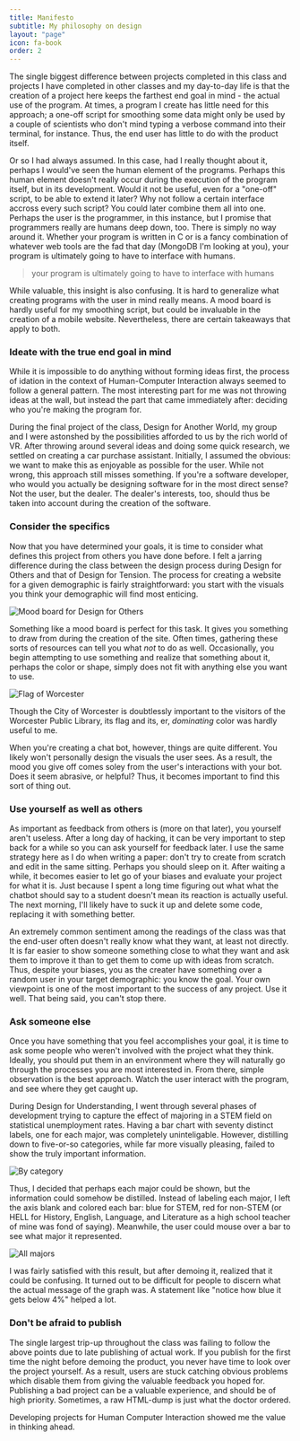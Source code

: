 ```yaml
---
title: Manifesto
subtitle: My philosophy on design
layout: "page"
icon: fa-book
order: 2
---
```


The single biggest difference between projects completed in this class and projects I have completed in other classes
and my day-to-day life is that the creation of a project here keeps the farthest end goal in mind - the actual use of the program.
At times, a program I create has little need for this approach; a one-off script for smoothing some data might only be used by a couple
of scientists who don't mind typing a verbose command into their terminal, for instance. Thus, the end user has little to do with the product itself.

Or so I had always assumed. In this case, had I really thought about it, perhaps I would've seen the human element of the programs. Perhaps this human element doesn't really occur during the execution of the program itself, but in its development. Would it not be useful, even for a "one-off" script, to be able to extend it later? Why not follow a certain interface accross every such script? You could later combine them all into one. Perhaps the user is the programmer, in this instance, but I promise that programmers really are humans deep down, too. There is simply no way around it. Whether your program is written in C or is a fancy combination of whatever web tools are the fad that day (MongoDB I'm looking at you), your program is ultimately going to have to interface with humans. 


> your program is ultimately going to have to interface with humans


While valuable, this insight is also confusing. It is hard to generalize what creating programs with the user in mind really means. A mood board is hardly useful for my smoothing script, but could be invaluable in the creation of a mobile website. Nevertheless, there are certain takeaways that apply to both.


### Ideate with the true end goal in mind

While it is impossible to do anything without forming ideas first, the process of idation in the context of Human-Computer Interaction always seemed to follow a general pattern. The most interesting part for me was not throwing ideas at the wall, but instead the part that came immediately after: deciding who you're making the program for.

During the final project of the class, Design for Another World, my group and I were astonshed by the possibilities afforded to us by the rich world of VR. After throwing around several ideas and doing some quick research, we settled on creating a car purchase assistant. Initially, I assumed the obvious: we want to make this as enjoyable as possible for the user. While not wrong, this approach still misses something. If you're a software developer, who would you actually be designing software for in the most direct sense? Not the user, but the dealer. The dealer's interests, too, should thus be taken into account during the creation of the software.


### Consider the specifics

Now that you have determined your goals, it is time to consider what defines this project from others you have done before. I felt a jarring difference during the class between the design process during Design for Others and that of Design for Tension. The process for creating a website for a given demographic is fairly straightforward: you start with the visuals you think your demographic will find most enticing.

![Mood board for Design for Others](https://cdn-images-1.medium.com/max/1440/0*o49M6RvR3tCEoycH.)

Something like a mood board is perfect for this task. It gives you something to draw from during the creation of the site. Often times, gathering these sorts of resources can tell you what *not* to do as well. Occasionally, you begin attempting to use something and realize that something about it, perhaps the color or shape, simply does not fit with anything else you want to use.

![Flag of Worcester](https://cdn-images-1.medium.com/max/1440/0*qgRZfeT_Jd7CkdG5.)

Though the City of Worcester is doubtlessly important to the visitors of the Worcester Public Library, its flag and its, er, *dominating* color was hardly useful to me.

When you're creating a chat bot, however, things are quite different. You likely won't personally design the visuals the user sees. As a result, the mood you give off comes soley from the user's interactions with your bot. Does it seem abrasive, or helpful? Thus, it becomes important to find this sort of thing out.

### Use yourself as well as others

As important as feedback from others is (more on that later), you yourself aren't useless. After a long day of hacking, it can be very important to step back for a while so you can ask yourself for feedback later. I use the same strategy here as I do when writing a paper: don't try to create from scratch and edit in the same sitting. Perhaps you should sleep on it. After waiting a while, it becomes easier to let go of your biases and evaluate your project for what it is. Just because I spent a long time figuring out what what the chatbot should say to a student doesn't mean its reaction is actually useful. The next morning, I'll likely have to suck it up and delete some code, replacing it with something better.

An extremely common sentiment among the readings of the class was that the end-user often doesn't really know what they want, at least not directly. It is far easier to show someone something close to what they want and ask them to improve it than to get them to come up with ideas from scratch. Thus, despite your biases, you as the creater have something over a random user in your target demographic: you know the goal. Your own viewpoint is one of the most important to the success of any project. Use it well. That being said, you can't stop there.


### Ask someone else

Once you have something that you feel accomplishes your goal, it is time to ask some people who weren't involved with the project what they think. Ideally, you should put them in an environment where they will naturally go through the processes you are most interested in. From there, simple observation is the best approach. Watch the user interact with the program, and see where they get caught up. 


During Design for Understanding, I went through several phases of development trying to capture the effect of majoring in a STEM field on statistical unemployment rates. Having a bar chart with seventy distinct labels, one for each major, was completely uninteligable. However, distilling down to five-or-so categories, while far more visually pleasing, failed to show the truly important information.


![By category](https://cdn-images-1.medium.com/max/2000/1*VoztXDw66irODeKIlYz0UA.png)

Thus, I decided that perhaps each major could be shown, but the information could somehow be distilled. Instead of labeling each major, I left the axis blank and colored each bar: blue for STEM, red for non-STEM (or HELL for History, English, Language, and Literature as a high school teacher of mine was fond of saying). Meanwhile, the user could mouse over a bar to see what major it represented.

![All majors](https://cdn-images-1.medium.com/max/1440/1*BBsCUJIuufSqpcZBIcfcjQ.png)

I was fairly satisfied with this result, but after demoing it, realized that it could be confusing. It turned out to be difficult for people to discern what the actual message of the graph was. A statement like "notice how blue it gets below 4%" helped a lot.


### Don't be afraid to publish

The single largest trip-up throughout the class was failing to follow the above points due to late publishing of actual work. If you publish for the first time the night before demoing the product, you never have time to look over the project yourself. As a result, users are stuck catching obvious problems which disable them from giving the valuable feedback you hoped for. Publishing a bad project can be a valuable experience, and should be of high priority. Sometimes, a raw HTML-dump is just what the doctor ordered.


Developing projects for Human Computer Interaction showed me the value in thinking ahead. 
